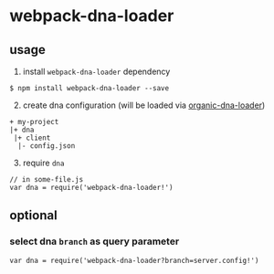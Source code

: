 # webpack-dna-loader

## usage

1. install `webpack-dna-loader` dependency

  ```
  $ npm install webpack-dna-loader --save
  ```

2. create dna configuration (will be loaded via [organic-dna-loader](https://github.com/outbounder/organic-dna-loader))

  ```
  + my-project
  |+ dna
   |+ client
    |- config.json
  ```

3. require `dna`

  ```
  // in some-file.js
  var dna = require('webpack-dna-loader!')
  ```

## optional

### select dna `branch` as query parameter

```
var dna = require('webpack-dna-loader?branch=server.config!')
```
